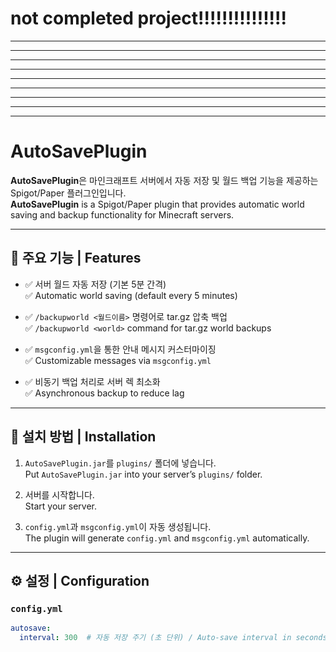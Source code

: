 # not completed project!!!!!!!!!!!!!!!


---
---
---
---
---
---
---
---
---
 
 # AutoSavePlugin

**AutoSavePlugin**은 마인크래프트 서버에서 자동 저장 및 월드 백업 기능을 제공하는 Spigot/Paper 플러그인입니다.  
**AutoSavePlugin** is a Spigot/Paper plugin that provides automatic world saving and backup functionality for Minecraft servers.

---

## 🔧 주요 기능 | Features

- ✅ 서버 월드 자동 저장 (기본 5분 간격)  
  ✅ Automatic world saving (default every 5 minutes)

- ✅ `/backupworld <월드이름>` 명령어로 tar.gz 압축 백업  
  ✅ `/backupworld <world>` command for tar.gz world backups

- ✅ `msgconfig.yml`을 통한 안내 메시지 커스터마이징  
  ✅ Customizable messages via `msgconfig.yml`

- ✅ 비동기 백업 처리로 서버 렉 최소화  
  ✅ Asynchronous backup to reduce lag

---

## 📁 설치 방법 | Installation

1. `AutoSavePlugin.jar`를 `plugins/` 폴더에 넣습니다.  
   Put `AutoSavePlugin.jar` into your server’s `plugins/` folder.

2. 서버를 시작합니다.  
   Start your server.

3. `config.yml`과 `msgconfig.yml`이 자동 생성됩니다.  
   The plugin will generate `config.yml` and `msgconfig.yml` automatically.

---

## ⚙️ 설정 | Configuration

### `config.yml`

```yaml
autosave:
  interval: 300  # 자동 저장 주기 (초 단위) / Auto-save interval in seconds
